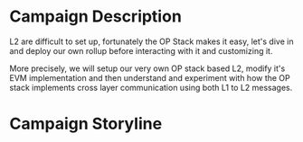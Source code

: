 # Campaign Description

L2 are difficult to set up, fortunately the OP Stack makes it easy, let's dive in and deploy our own rollup before interacting with it and customizing it.

More precisely, we will setup our very own OP stack based L2, modify it's EVM implementation and then understand and experiment with how the OP stack implements cross layer communication using both L1 to L2 messages.

# Campaign Storyline
